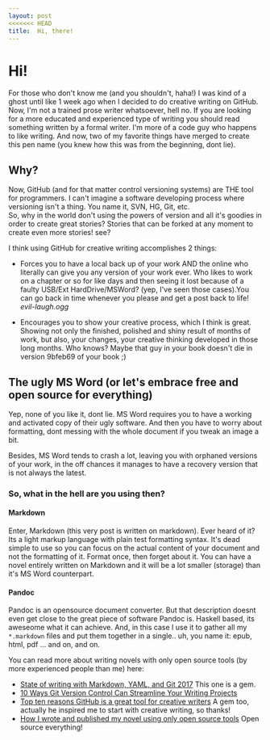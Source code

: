 ```yaml
---
layout: post
<<<<<<< HEAD
title:  Hi, there!
---
```

# Hi!
For those who don't know me (and you shouldn't, haha!) I was kind of a ghost until like 1 week ago when I decided to do creative writing on GitHub. Now, I'm not a trained prose writer whatsoever, hell no. If you are looking for a more educated and experienced type of writing you should read something written by a formal writer. I'm more of a code guy who happens to like writing. And now, two of my favorite things have merged to create this pen name (you knew how this was from the beginning, dont lie).  

## Why?
Now, GitHub (and for that matter control versioning systems) are THE tool for programmers. I can't imagine a software developing process where versioning isn't a thing. You name it, SVN, HG, Git, etc.  
So, why in the world don't using the powers of version and all it's goodies in order to create great stories? Stories that can be forked at any moment to create even more stories! see?  

I think using GitHub for creative writing accomplishes 2 things:  
* Forces you to have a local back up of your work AND the online who literally can give you any version of your work ever. Who likes to work on a chapter or so for like days and then seeing it lost because of a faulty USB/Ext HardDrive/MSWord? (yep, I've seen those cases).You can go back in time whenever you please and get a post back to life! *evil-laugh.ogg*  

* Encourages you to show your creative process, which I think is great. Showing not only the finished, polished and shiny result of months of work, but also, your changes, your creative thinking developed in those long months. Who knows? Maybe that guy in your book doesn't die in version 9bfeb69 of your book ;)  


## The ugly MS Word (or let's embrace free and open source for everything)
Yep, none of you like it, dont lie. MS Word requires you to have a working and activated copy of their ugly software. And then you have to worry about formatting, dont messing with the whole document if you tweak an image a bit.  

Besides, MS Word tends to crash a lot, leaving you with orphaned versions of your work, in the off chances it manages to have a recovery version that is not always the latest.

### So, what in the hell are you using then?
#### Markdown
Enter, Markdown (this very post is written on markdown). Ever heard of it? Its a light markup language with plain test formatting syntax. It's dead simple to use so you can focus on the actual content of your document and not the formatting of it. Format once, then forget about it.
You can have a novel entirely written on Markdown and it will be a lot smaller (storage) than it's MS Word counterpart.  

#### Pandoc
Pandoc is an opensource document converter. But that description doesnt even get close to the great piece of software Pandoc is. Haskell based, its aweseome what it can achieve. And, in this case I use it to gather all my `*.markdown` files and put them together in a single.. uh, you name it: epub, html, pdf ... and on, and on.  

You can read more about writing novels with only open source tools (by more experienced people than me) here:
* [State of writing with Markdown, YAML, and Git 2017](https://d.moonfire.us/blog/2017/05/24/git-and-writing/) This one is a gem.  
* [10 Ways Git Version Control Can Streamline Your Writing Projects](http://www.developer.com/open/10-ways-git-version-control-can-streamline-your-writing-projects.html)  
* [Top ten reasons GitHub is a great tool for creative writers](https://medium.com/@jjmerelo/top-ten-reasons-github-is-a-great-tool-for-creative-writers-d0e8b27de71d) A gem too, actually he inspired me to start with creative writing, so thanks!
* [How I wrote and published my novel using only open source tools](https://medium.com/techspiration-ideas-making-it-happen/how-i-wrote-and-published-my-novel-using-only-open-source-tools-5cdfbd7c00ca) Open source everything!


